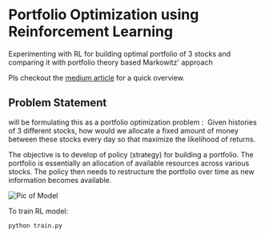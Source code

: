 # Portfolio Optimization using Reinforcement Learning
Experimenting with RL for building optimal portfolio of 3 stocks and comparing it with portfolio theory based Markowitz' approach



Pls checkout the [medium article](https://medium.com/analytics-vidhya/building-a-dog-search-engine-with-facenet-65d1ae79dd8a) for a quick overview.



## Problem Statement

will be formulating this as a portfolio optimization problem : 
Given histories of 3 different stocks, how would we allocate a fixed amount of money between these stocks every day so that maximize the likelihood of returns. 

The objective is to develop of policy (strategy) for building a portfolio. The portfolio is essentially an allocation of available resources across various stocks. The policy then needs to restructure the portfolio over time as new information becomes available.


![Pic of Model](https://github.com/kvsnoufal/Pytorch-FaceNet-DogDataset/blob/master/doc/inception.png)


To train RL model:
```
python train.py
```











